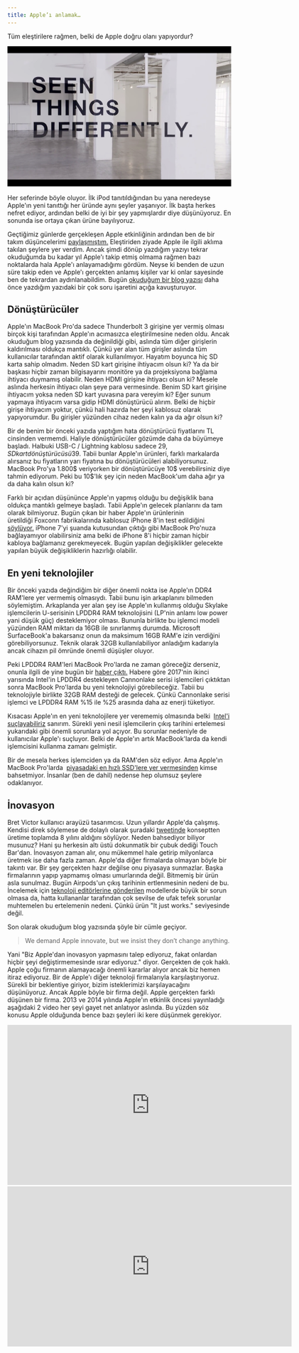 ```yaml
---
title: Apple’ı anlamak…
---
```


Tüm eleştirilere rağmen, belki de Apple doğru olanı yapıyordur?

![seeing-things-differently](/uploads/seeing-things-differently.png)

Her seferinde böyle oluyor. İlk iPod tanıtıldığından bu yana neredeyse Apple'ın yeni tanıttığı her üründe aynı şeyler yaşanıyor. İlk başta herkes nefret ediyor, ardından belki de iyi bir şey yapmışlardır diye düşünüyoruz. En sonunda ise ortaya çıkan ürüne bayılıyoruz.

Geçtiğimiz günlerde gerçekleşen Apple etkinliğinin ardından ben de bir takım düşüncelerimi 
[paylaşmıştım.](/2016/10/28/apple-uzerine-bir-takim-dusunceler/) Eleştiriden ziyade Apple ile ilgili aklıma takılan şeylere yer verdim. Ancak şimdi dönüp yazdığım yazıyı tekrar okuduğumda bu kadar yıl Apple'ı takip etmiş olmama rağmen bazı noktalarda hala Apple'ı anlayamadığımı gördüm. Neyse ki benden de uzun süre takip eden ve Apple'ı gerçekten anlamış kişiler var ki onlar sayesinde ben de tekrardan aydınlanabildim. Bugün 
[okuduğum bir blog yazısı](https://chuqui.com/2016/10/how-apple-could-have-avoided-much-of-the-controversy/) daha önce yazdığım yazıdaki bir çok soru işaretini açığa kavuşturuyor.

## Dönüştürücüler

Apple'ın MacBook Pro'da sadece Thunderbolt 3 girişine yer vermiş olması birçok kişi tarafından Apple'ın acımasızca eleştirilmesine neden oldu. Ancak okuduğum blog yazısında da değinildiği gibi, aslında tüm diğer girişlerin kaldırılması oldukça mantıklı. Çünkü yer alan tüm girişler aslında tüm kullanıcılar tarafından aktif olarak kullanılmıyor. Hayatım boyunca hiç SD karta sahip olmadım. Neden SD kart girişine ihtiyacım olsun ki? Ya da bir başkası hiçbir zaman bilgisayarını monitöre ya da projeksiyona bağlama ihtiyacı duymamış olabilir. Neden HDMI girişine ihtiyacı olsun ki? Mesele aslında herkesin ihtiyacı olan şeye para vermesinde. Benim SD kart girişine ihtiyacım yoksa neden SD kart yuvasına para vereyim ki? Eğer sunum yapmaya ihtiyacım varsa gidip HDMI dönüştürücü alırım. Belki de hiçbir girişe ihtiyacım yoktur, çünkü hali hazırda her şeyi kablosuz olarak yapıyorumdur. Bu girişler yüzünden cihaz neden kalın ya da ağır olsun ki?

Bir de benim bir önceki yazıda yaptığım hata dönüştürücü fiyatlarını TL cinsinden vermemdi. Haliyle dönüştürücüler gözümde daha da büyümeye başladı. Halbuki USB-C / Lightning kablosu sadece 29$, SD kart dönüştürücüsü 39$. Tabii bunlar Apple'ın ürünleri, farklı markalarda alırsanız bu fiyatların yarı fiyatına bu dönüştürücüleri alabiliyorsunuz. MacBook Pro'ya 1.800$ veriyorken bir dönüştürücüye 10$ verebilirsiniz diye tahmin ediyorum. Peki bu 10$'lık şey için neden MacBook'um daha ağır ya da daha kalın olsun ki?

Farklı bir açıdan düşününce Apple'ın yapmış olduğu bu değişiklik bana oldukça mantıklı gelmeye başladı. Tabii Apple'ın gelecek planlarını da tam olarak bilmiyoruz. Bugün çıkan bir haber Apple'ın ürünlerinin üretildiği Foxconn fabrikalarında kablosuz iPhone 8'in test edildiğini 
[söylüyor.](https://9to5mac.com/2016/10/31/foxconn-iphone-8-wireless-charging/) iPhone 7'yi şuanda kutusundan çıktığı gibi MacBook Pro'nuza bağlayamıyor olabilirsiniz ama belki de iPhone 8'i hiçbir zaman hiçbir kabloya bağlamanız gerekmeyecek. Bugün yapılan değişiklikler gelecekte yapılan büyük değişikliklerin hazırlığı olabilir.

## En yeni teknolojiler

Bir önceki yazıda değindiğim bir diğer önemli nokta ise Apple'ın DDR4 RAM'lere yer vermemiş olmasıydı. Tabii bunu işin arkaplanını bilmeden söylemiştim. Arkaplanda yer alan şey ise Apple'ın kullanmış olduğu Skylake işlemcilerin U-serisinin LPDDR4 RAM teknolojisini (LP'nin anlamı low power yani düşük güç) desteklemiyor olması. Bununla birlikte bu işlemci modeli yüzünden RAM miktarı da 16GB ile sınırlanmış durumda. Microsoft SurfaceBook'a bakarsanız onun da maksimum 16GB RAM'e izin verdiğini görebiliyorsunuz. Teknik olarak 32GB kullanılabiliyor anladığım kadarıyla ancak cihazın pil ömründe önemli düşüşler oluyor.

Peki LPDDR4 RAM'leri MacBook Pro'larda ne zaman göreceğiz derseniz, onunla ilgili de yine bugün bir 
[haber çıktı.](https://9to5mac.com/2016/10/31/2017-macbook-pro-rumors/) Habere göre 2017'nin ikinci yarısında Intel'in LPDDR4 destekleyen Cannonlake serisi işlemcileri çıktıktan sonra MacBook Pro'larda bu yeni teknolojiyi görebileceğiz. Tabii bu teknolojiyle birlikte 32GB RAM desteği de gelecek. Çünkü Cannonlake serisi işlemci ve LPDDR4 RAM %15 ile %25 arasında daha az enerji tüketiyor.

Kısacası Apple'ın en yeni teknolojilere yer verememiş olmasında belki 
[Intel'i suçlayabiliriz](http://daringfireball.net/linked/2016/10/31/intel-mbp-ram) sanırım. Sürekli yeni nesil işlemcilerin çıkış tarihini ertelemesi yukarıdaki gibi önemli sorunlara yol açıyor. Bu sorunlar nedeniyle de kullanıcılar Apple'ı suçluyor. Belki de Apple'ın artık MacBook'larda da kendi işlemcisini kullanma zamanı gelmiştir.

Bir de mesela herkes işlemciden ya da RAM'den söz ediyor. Ama Apple'ın MacBook Pro'larda 
[piyasadaki en hızlı SSD'lere yer vermesinden](https://9to5mac.com/2016/11/01/2016-macbook-pro-ssd/) kimse bahsetmiyor. İnsanlar (ben de dahil) nedense hep olumsuz şeylere odaklanıyor.

## İnovasyon

Bret Victor kullanıcı arayüzü tasarımcısı. Uzun yıllardır Apple'da çalışmış. Kendisi direk söylemese de dolaylı olarak şuradaki 
[tweetinde](https://twitter.com/worrydream/status/791767756928462848) konseptten üretime toplamda 8 yılını aldığını söylüyor. Neden bahsediyor biliyor musunuz? Hani şu herkesin altı üstü dokunmatik bir çubuk dediği Touch Bar'dan. İnovasyon zaman alır, onu mükemmel hale getirip milyonlarca üretmek ise daha fazla zaman. Apple'da diğer firmalarda olmayan böyle bir takıntı var. Bir şey gerçekten hazır değilse onu piyasaya sunmazlar. Başka firmalarının yapıp yapmamış olması umurlarında değil. Bitmemiş bir ürün asla sunulmaz. Bugün Airpods'un çıkış tarihinin ertlenmesinin nedeni de bu. İncelemek için 
[teknoloji editörlerine gönderilen](http://daringfireball.net/linked/2016/10/26/airpods-delayed) modellerde büyük bir sorun olmasa da, hatta kullananlar tarafından çok sevilse de ufak tefek sorunlar muhtemelen bu ertelemenin nedeni. Çünkü ürün "It just works." seviyesinde değil.

Son olarak okuduğum blog yazısında şöyle bir cümle geçiyor.

> We demand Apple innovate, but we insist they don’t change anything.

Yani "Biz Apple'dan inovasyon yapmasını talep ediyoruz, fakat onlardan hiçbir şeyi değiştirmemesinde ısrar ediyoruz." diyor. Gerçekten de çok haklı. Apple çoğu firmanın alamayacağı önemli kararlar alıyor ancak biz hemen itiraz ediyoruz. Bir de Apple'ı diğer teknoloji firmalarıyla karşılaştırıyoruz. Sürekli bir beklentiye giriyor, bizim isteklerimizi karşılayacağını düşünüyoruz. Ancak Apple böyle bir firma değil. Apple gerçekten farklı düşünen bir firma. 2013 ve 2014 yılında Apple'ın etkinlik öncesi yayınladığı aşağıdaki 2 video her şeyi gayet net anlatıyor aslında. Bu yüzden söz konusu Apple olduğunda bence bazı şeyleri iki kere düşünmek gerekiyor.

<iframe width="640" height="360" src="https://www.youtube.com/embed/TJ1SDXbij8Y" frameborder="0" allowfullscreen></iframe>

<iframe width="640" height="360" src="https://www.youtube.com/embed/nmV3KMniZuQ" frameborder="0" allowfullscreen></iframe>